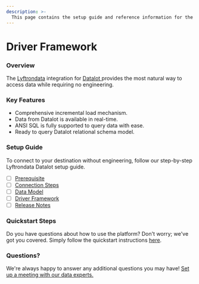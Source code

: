 ```yaml
---
description: >-
  This page contains the setup guide and reference information for the Datalot source connector.
---
```


# Driver Framework

### Overview

The [Lyftrondata](https://www.lyftrondata.com/) integration for [Datalot](https://www.lyftrondata.com/integration/datalot/)[ ](https://www.lyftrondata.com/integration/datalot/)provides the most natural way to access data while requiring no engineering.

### Key Features

* Comprehensive incremental load mechanism.
* Data from Datalot is available in real-time.&#x20;
* ANSI SQL is fully supported to query data with ease.
* Ready to query Datalot relational schema model.

### Setup Guide

To connect to your destination without engineering, follow our step-by-step Lyftrondata Datalot setup guide.

* [ ] [Prerequisite](../../marketing-analytics/datalot/prerequisite.md)
* [ ] [Connection Steps](../../marketing-analytics/datalot/connection-steps.md)
* [ ] [Data Model](../../marketing-analytics/datalot/data-model/)
* [ ] [Driver Framework](../../marketing-analytics/datalot/driver-framework/)
* [ ] [Release Notes](../../marketing-analytics/datalot/release-notes.md)

### Quickstart Steps

Do you have questions about how to use the platform? Don't worry; we've got you covered. Simply follow the quickstart instructions [here](../../../quickstart-steps.md).

### Questions? <a href="#questions" id="questions"></a>

We're always happy to answer any additional questions you may have! [Set up a meeting with our data experts.](https://www.lyftrondata.com/book-a-meeting/)


